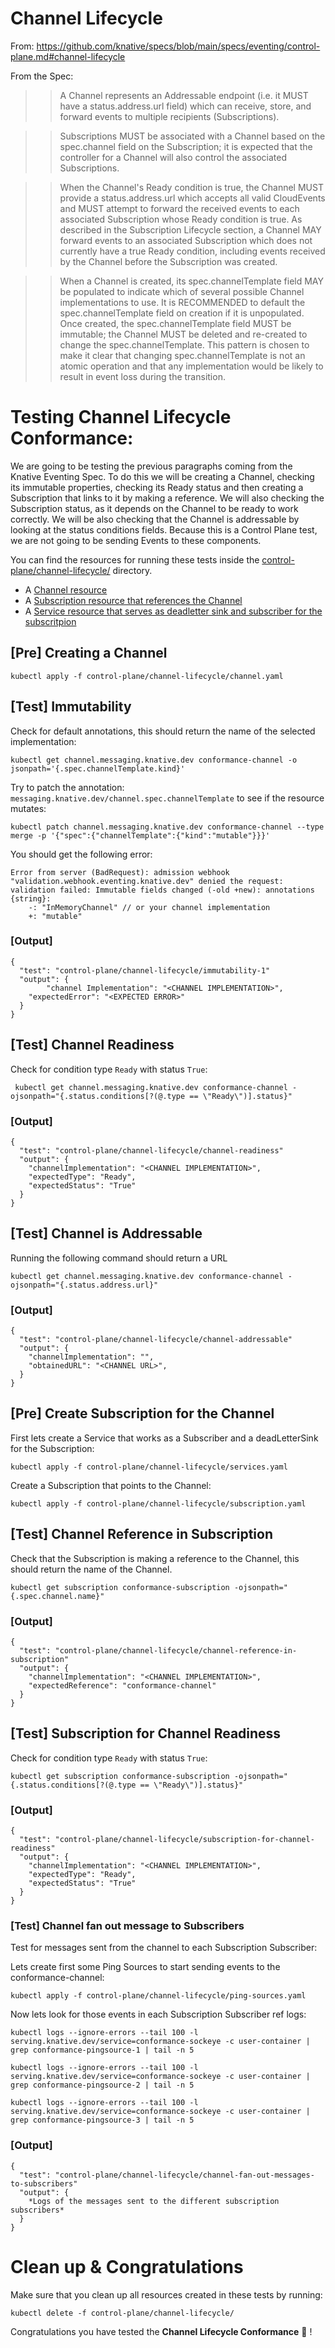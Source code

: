 # Channel Lifecycle 

From: https://github.com/knative/specs/blob/main/specs/eventing/control-plane.md#channel-lifecycle


From the Spec: 

>> A Channel represents an Addressable endpoint (i.e. it MUST have a status.address.url field) which can receive, store, and forward events to multiple recipients (Subscriptions).

>> Subscriptions MUST be associated with a Channel based on the spec.channel field on the Subscription; it is expected that the controller for a Channel will also control the associated Subscriptions.

>> When the Channel's Ready condition is true, the Channel MUST provide a status.address.url which accepts all valid CloudEvents and MUST attempt to forward the received events to each associated Subscription whose Ready condition is true. As described in the Subscription Lifecycle section, a Channel MAY forward events to an associated Subscription which does not currently have a true Ready condition, including events received by the Channel before the Subscription was created.

>> When a Channel is created, its spec.channelTemplate field MAY be populated to indicate which of several possible Channel implementations to use. It is RECOMMENDED to default the spec.channelTemplate field on creation if it is unpopulated. Once created, the spec.channelTemplate field MUST be immutable; the Channel MUST be deleted and re-created to change the spec.channelTemplate. This pattern is chosen to make it clear that changing spec.channelTemplate is not an atomic operation and that any implementation would be likely to result in event loss during the transition.



# Testing Channel Lifecycle Conformance: 

We are going to be testing the previous paragraphs coming from the Knative Eventing Spec. To do this we will be creating a Channel, checking its immutable properties, checking its Ready status and then creating a Subscription that links to it by making a reference. We will also checking the Subscription status, as it depends on the Channel to be ready to work correctly. We will be also checking that the Channel is addressable by looking at the status conditions fields. Because this is a Control Plane test, we are not going to be sending Events to these components. 

You can find the resources for running these tests inside the [control-plane/channel-lifecycle/](specs/eventing/test-plan/control-plane/channel-lifecycle/) directory. 
- A [Channel resource](specs/eventing/test-plan/control-plane/channel-lifecycle/channel.yaml)
- A [Subscription resource that references the Channel](specs/eventing/test-plan/control-plane/channel-lifecycle/subscription.yaml)
- A [Service resource that serves as deadletter sink and subscriber for the subscritpion](specs/eventing/test-plan/control-plane/channel-lifecycle/service.yaml)


## [Pre] Creating a Channel 

```
kubectl apply -f control-plane/channel-lifecycle/channel.yaml
```


## [Test] Immutability

Check for default annotations, this should return the name of the selected implementation: 

```
kubectl get channel.messaging.knative.dev conformance-channel -o jsonpath='{.spec.channelTemplate.kind}'
```

Try to patch the annotation: `messaging.knative.dev/channel.spec.channelTemplate` to see if the resource mutates: 

```
kubectl patch channel.messaging.knative.dev conformance-channel --type merge -p '{"spec":{"channelTemplate":{"kind":"mutable"}}}'
```

You should get the following error: 
```
Error from server (BadRequest): admission webhook "validation.webhook.eventing.knative.dev" denied the request: validation failed: Immutable fields changed (-old +new): annotations
{string}:
	-: "InMemoryChannel" // or your channel implementation
	+: "mutable"
```

### [Output]

```
{
  "test": "control-plane/channel-lifecycle/immutability-1"
  "output": {
    	"channel Implementation": "<CHANNEL IMPLEMENTATION>",
	"expectedError": "<EXPECTED ERROR>"
  }
}
```

## [Test] Channel Readiness 

Check for condition type `Ready` with status `True`: 

```
 kubectl get channel.messaging.knative.dev conformance-channel -ojsonpath="{.status.conditions[?(@.type == \"Ready\")].status}"
```

### [Output]

```
{
  "test": "control-plane/channel-lifecycle/channel-readiness"
  "output": {
  	"channelImplementation": "<CHANNEL IMPLEMENTATION>",
	"expectedType": "Ready",
	"expectedStatus": "True"
  }
}
```

## [Test] Channel is Addressable

Running the following command should return a URL

```
kubectl get channel.messaging.knative.dev conformance-channel -ojsonpath="{.status.address.url}"
```

### [Output]

```
{
  "test": "control-plane/channel-lifecycle/channel-addressable"
  "output": {
  	"channelImplementation": "",
	"obtainedURL": "<CHANNEL URL>",
  }
}
```

## [Pre] Create Subscription for the Channel

First lets create a Service that works as a Subscriber and a deadLetterSink for the Subscription:

```
kubectl apply -f control-plane/channel-lifecycle/services.yaml
```

Create a Subscription that points to the Channel:

```
kubectl apply -f control-plane/channel-lifecycle/subscription.yaml
```

## [Test] Channel Reference in Subscription

Check that the Subscription is making a reference to the Channel, this should return the name of the Channel.

```
kubectl get subscription conformance-subscription -ojsonpath="{.spec.channel.name}"
```

### [Output]

```
{
  "test": "control-plane/channel-lifecycle/channel-reference-in-subscription"
  "output": {
  	"channelImplementation": "<CHANNEL IMPLEMENTATION>",
	"expectedReference": "conformance-channel"
  }
}
```

## [Test] Subscription for Channel Readiness

Check for condition type `Ready` with status `True`: 

```
kubectl get subscription conformance-subscription -ojsonpath="{.status.conditions[?(@.type == \"Ready\")].status}"
```

### [Output]

```
{
  "test": "control-plane/channel-lifecycle/subscription-for-channel-readiness"
  "output": {
  	"channelImplementation": "<CHANNEL IMPLEMENTATION>",
	"expectedType": "Ready",
	"expectedStatus": "True"
  }
}
```

### [Test] Channel fan out message to Subscribers

Test for messages sent from the channel to each Subscription Subscriber:

Lets create first some Ping Sources to start sending events to the conformance-channel:


```
kubectl apply -f control-plane/channel-lifecycle/ping-sources.yaml
```

Now lets look for those events in each Subscription Subscriber ref logs:

```
kubectl logs --ignore-errors --tail 100 -l serving.knative.dev/service=conformance-sockeye -c user-container | grep conformance-pingsource-1 | tail -n 5

kubectl logs --ignore-errors --tail 100 -l serving.knative.dev/service=conformance-sockeye -c user-container | grep conformance-pingsource-2 | tail -n 5

kubectl logs --ignore-errors --tail 100 -l serving.knative.dev/service=conformance-sockeye -c user-container | grep conformance-pingsource-3 | tail -n 5
```

### [Output]

```
{
  "test": "control-plane/channel-lifecycle/channel-fan-out-messages-to-subscribers"
  "output": { 
    *Logs of the messages sent to the different subscription subscribers*
  }
}
```
# Clean up & Congratulations

Make sure that you clean up all resources created in these tests by running: 

```
kubectl delete -f control-plane/channel-lifecycle/
```


Congratulations you have tested the **Channel Lifecycle Conformance** :metal: !